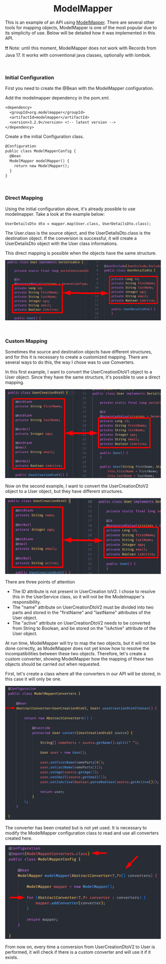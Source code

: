 <h1 align="center"><strong>ModelMapper</strong></h1>

<p>This is an example of an API using <a href="https://modelmapper.org/">ModelMapper</a>. There are several other tools for mapping objects, ModelMapper is one of the most popular due to its simplicity of use. Below will be detailed how it was implemented in this API.</p>

<p>❗❗ Note: until this moment, ModelMapper does not work with Records from Java 17. It works with conventional java classes, optionally with lombok.</p>

&nbsp;

<h3><strong>Initial Configuration</strong></h3>

<p>First you need to create the @Bean with the ModelMapper configuration.</p>
<p>Add the modelmapper dependency in the pom.xml.</p>

```
<dependency>
  <groupId>org.modelmapper</groupId>
  <artifactId>modelmapper</artifactId>
  <version>3.2.0</version> <!-- latest version -->
</dependency>
```

<p>Create a the initial Configuration class.</p>

```
@Configuration
public class ModelMapperConfig {
  @Bean
  ModelMapper modelMapper() {
    return new ModelMapper();
  }
}
```

&nbsp;

<h3><strong>Direct Mapping</strong></h3>

<p>Using the initial configuration above, it's already possible to use modelmapper. Take a look at the example below:</p>

```
UserDetailsDto dto = mapper.map(User.class, UserDetailsDto.class);
```

<p>The User.class is the source object, and the UserDetailsDto.class is the destination object. If the conversion is successful, it will create a UserDetailsDto object with the User class informations.</p>

<p>This direct mapping is possible when the objects have the same structure.</p>

<div align="center">
	<img src="resources/img/direct-mapping.png">
</div>

&nbsp;

<h3><strong>Custom Mapping</strong></h3>

<p>Sometimes the source and destination objects have different structures, and for this it is necessary to create a customized mapping. There are several ways to do this, the way I chose was to use Converters.</p>

<p>In this first example, I want to convert the UserCreationDtoV1 object to a User object. Since they have the same structure, it's possible to use a direct mapping.</p>

<div align="center">
	<img src="resources/img/custom-1.png">
</div>

<p>Now on the second example, I want to convert the UserCreationDtoV2 object to a User object, but they have different structures.</p>

<div align="center">
	<img src="resources/img/custom-2.png">
</div>

<p>There are three points of attention</p>

- The ID attribute is not present in UserCreation toV2. I chose to resolve this in the UserService class, so it will not be the Modelmapper's responsibility.
- The "name" attribute on UserCreationDtoV2 must be divided into two parts and stored in the "firstName" and "lastName" attributes of the User object.
- The "active" attribute on UserCreationDtoV2 needs to be converted from String to Boolean, and be stored on the "isActive" attribute of the User object.

<p>At run time, ModelMapper will try to map the two objects, but it will not be done correctly, as ModelMapper does not yet know how to resolve the incompatibilities between these two objects. Therefore, let's create a custom converter, showing ModelMapper how the mapping of these two objects should be carried out when requested.</p>

<p>First, let's create a class where all the converters in our API will be stored, in this case it will only be one.</p>

<div align="center">
	<img src="resources/img/converter-1.png">
</div>

<p>The converter has been created but is not yet used. It is necessary to modify the ModelMapper configuration class to read and use all converters created here.</p>

<div align="center">
	<img src="resources/img/custom-converters-config.png">
</div>

<p>From now on, every time a conversion from UserCreationDtoV2 to User is performed, it will check if there is a custom converter and will use it if it exists.</p>
